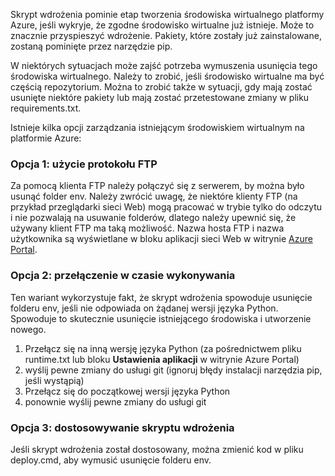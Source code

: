 Skrypt wdrożenia pominie etap tworzenia środowiska wirtualnego platformy Azure, jeśli wykryje, że zgodne środowisko wirtualne już istnieje.  Może to znacznie przyspieszyć wdrożenie.  Pakiety, które zostały już zainstalowane, zostaną pominięte przez narzędzie pip.

W niektórych sytuacjach może zajść potrzeba wymuszenia usunięcia tego środowiska wirtualnego.  Należy to zrobić, jeśli środowisko wirtualne ma być częścią repozytorium.  Można to zrobić także w sytuacji, gdy mają zostać usunięte niektóre pakiety lub mają zostać przetestowane zmiany w pliku requirements.txt.

Istnieje kilka opcji zarządzania istniejącym środowiskiem wirtualnym na platformie Azure:

### <a name="option-1-use-ftp"></a>Opcja 1: użycie protokołu FTP
Za pomocą klienta FTP należy połączyć się z serwerem, by można było usunąć folder env.  Należy zwrócić uwagę, że niektóre klienty FTP (na przykład przeglądarki sieci Web) mogą pracować w trybie tylko do odczytu i nie pozwalają na usuwanie folderów, dlatego należy upewnić się, że używany klient FTP ma taką możliwość.  Nazwa hosta FTP i nazwa użytkownika są wyświetlane w bloku aplikacji sieci Web w witrynie [Azure Portal](https://portal.azure.com).

### <a name="option-2-toggle-runtime"></a>Opcja 2: przełączenie w czasie wykonywania
Ten wariant wykorzystuje fakt, że skrypt wdrożenia spowoduje usunięcie folderu env, jeśli nie odpowiada on żądanej wersji języka Python.  Spowoduje to skutecznie usunięcie istniejącego środowiska i utworzenie nowego.

1. Przełącz się na inną wersję języka Python (za pośrednictwem pliku runtime.txt lub bloku **Ustawienia aplikacji** w witrynie Azure Portal)
2. wyślij pewne zmiany do usługi git (ignoruj błędy instalacji narzędzia pip, jeśli wystąpią)
3. Przełącz się do początkowej wersji języka Python
4. ponownie wyślij pewne zmiany do usługi git

### <a name="option-3-customize-deployment-script"></a>Opcja 3: dostosowywanie skryptu wdrożenia
Jeśli skrypt wdrożenia został dostosowany, można zmienić kod w pliku deploy.cmd, aby wymusić usunięcie folderu env.

